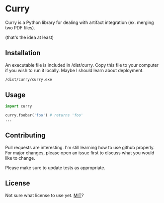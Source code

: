 # Curry
Curry is a Python library for dealing with artifact integration (ex. merging two PDF files).

(that's the idea at least)

## Installation
An executable file is included in /dist/curry. Copy this file to your computer if you wish to run it locally. Maybe I should learn about deployment.

```bash
/dist/curry/curry.exe
```

## Usage
```python
import curry

curry.foobar('foo') # returns 'foo'
...
```

## Contributing
Pull requests are interesting. I'm still learning how to use github properly. For major changes, please open an issue first to discuss what you would like to change.

Please make sure to update tests as appropriate.

## License
Not sure what license to use yet.
[MIT](https://choosealicense.com/licenses/mit/)?